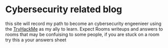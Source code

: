 # Cybersecurity related blog

this site will record my path to become an cybersecurity engeenieer using the [TryHackMe](https://tyrhackme.com/) as my ally to learn.
Expect Rooms writeups and answers to rooms that may be confuising to some people, if you are stuck on a room try this a your answers sheet
